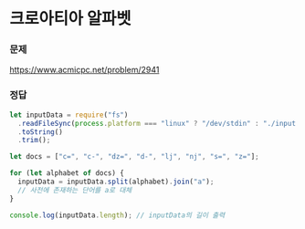# 크로아티아 알파벳

### 문제

https://www.acmicpc.net/problem/2941

### 정답

```js
let inputData = require("fs")
  .readFileSync(process.platform === "linux" ? "/dev/stdin" : "./input.txt")
  .toString()
  .trim();

let docs = ["c=", "c-", "dz=", "d-", "lj", "nj", "s=", "z="];

for (let alphabet of docs) {
  inputData = inputData.split(alphabet).join("a");
  // 사전에 존재하는 단어를 a로 대체
}

console.log(inputData.length); // inputData의 길이 출력
```
